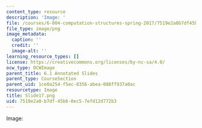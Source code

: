 ```yaml
---
content_type: resource
description: 'Image: '
file: /courses/6-004-computation-structures-spring-2017/7519e2a0b7df45b60ec57efd12d772b3_Slide17.png
file_type: image/png
image_metadata:
  caption: ''
  credit: ''
  image-alt: ''
learning_resource_types: []
license: https://creativecommons.org/licenses/by-nc-sa/4.0/
ocw_type: OCWImage
parent_title: 6.1 Annotated Slides
parent_type: CourseSection
parent_uid: 1ce0a254-f5ec-8356-abea-088ff937a0ac
resourcetype: Image
title: Slide17.png
uid: 7519e2a0-b7df-45b6-0ec5-7efd12d772b3
---
```

Image: 